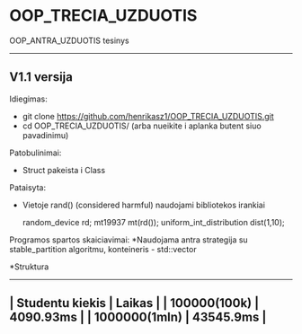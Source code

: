 # OOP_TRECIA_UZDUOTIS
OOP_ANTRA_UZDUOTIS tesinys

----------------------
V1.1 versija
----------------------
Idiegimas:
  * git clone https://github.com/henrikasz1/OOP_TRECIA_UZDUOTIS.git
  * cd OOP_TRECIA_UZDUOTIS/ (arba nueikite i aplanka butent siuo pavadinimu)
 
Patobulinimai:

  * Struct pakeista i Class
  
Pataisyta:

  * Vietoje rand() (considered harmful) naudojami <random> bibliotekos irankiai
  
      random_device rd;
      mt19937 mt(rd());
      uniform_int_distribution<int> dist(1,10);
  
Programos spartos skaiciavimai:
  *Naudojama antra strategija su stable_partition algoritmu, konteineris - std::vector
  
  *Struktura
  
  --------------------------------
  | Studentu kiekis |   Laikas   |
  |    100000(100k) |  4090.93ms |
  |   1000000(1mln) |  43545.9ms |
  --------------------------------
